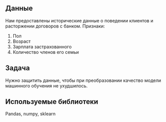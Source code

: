 ## Данные
Нам предоставлены исторические данные о поведении клиентов и расторжении договоров с банком.
Признаки:
1. Пол 
2. Возраст 
3. Зарплата застрахованного
4. Количество членов его семьи
## Задача
Нужно защитить данные, чтобы при преобразовании качество модели машинного обучения не ухудшилось.
## Используемые библиотеки
Pandas, numpy, sklearn
